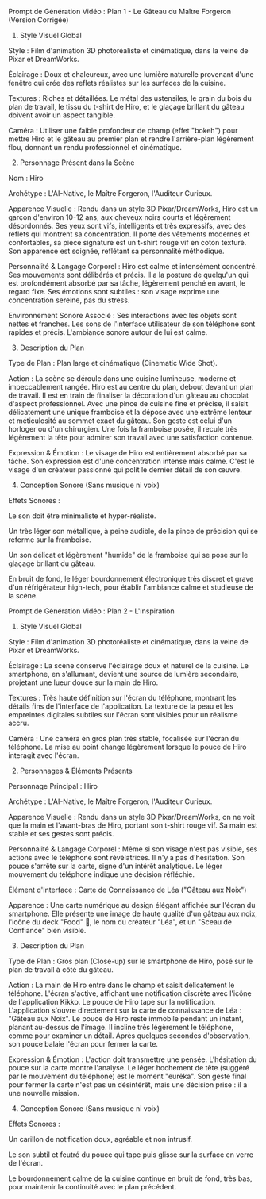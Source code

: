 Prompt de Génération Vidéo : Plan 1 - Le Gâteau du Maître Forgeron (Version Corrigée)
1. Style Visuel Global

Style : Film d'animation 3D photoréaliste et cinématique, dans la veine de Pixar et DreamWorks.

Éclairage : Doux et chaleureux, avec une lumière naturelle provenant d'une fenêtre qui crée des reflets réalistes sur les surfaces de la cuisine.

Textures : Riches et détaillées. Le métal des ustensiles, le grain du bois du plan de travail, le tissu du t-shirt de Hiro, et le glaçage brillant du gâteau doivent avoir un aspect tangible.

Caméra : Utiliser une faible profondeur de champ (effet "bokeh") pour mettre Hiro et le gâteau au premier plan et rendre l'arrière-plan légèrement flou, donnant un rendu professionnel et cinématique.

2. Personnage Présent dans la Scène

Nom : Hiro

Archétype : L'AI-Native, le Maître Forgeron, l'Auditeur Curieux.

Apparence Visuelle : Rendu dans un style 3D Pixar/DreamWorks, Hiro est un garçon d'environ 10-12 ans, aux cheveux noirs courts et légèrement désordonnés. Ses yeux sont vifs, intelligents et très expressifs, avec des reflets qui montrent sa concentration. Il porte des vêtements modernes et confortables, sa pièce signature est un t-shirt rouge vif en coton texturé. Son apparence est soignée, reflétant sa personnalité méthodique.

Personnalité & Langage Corporel : Hiro est calme et intensément concentré. Ses mouvements sont délibérés et précis. Il a la posture de quelqu'un qui est profondément absorbé par sa tâche, légèrement penché en avant, le regard fixe. Ses émotions sont subtiles : son visage exprime une concentration sereine, pas du stress.

Environnement Sonore Associé : Ses interactions avec les objets sont nettes et franches. Les sons de l'interface utilisateur de son téléphone sont rapides et précis. L'ambiance sonore autour de lui est calme.

3. Description du Plan

Type de Plan : Plan large et cinématique (Cinematic Wide Shot).

Action : La scène se déroule dans une cuisine lumineuse, moderne et impeccablement rangée. Hiro est au centre du plan, debout devant un plan de travail. Il est en train de finaliser la décoration d'un gâteau au chocolat d'aspect professionnel. Avec une pince de cuisine fine et précise, il saisit délicatement une unique framboise et la dépose avec une extrême lenteur et méticulosité au sommet exact du gâteau. Son geste est celui d'un horloger ou d'un chirurgien. Une fois la framboise posée, il recule très légèrement la tête pour admirer son travail avec une satisfaction contenue.

Expression & Émotion : Le visage de Hiro est entièrement absorbé par sa tâche. Son expression est d'une concentration intense mais calme. C'est le visage d'un créateur passionné qui polit le dernier détail de son œuvre.

4. Conception Sonore (Sans musique ni voix)

Effets Sonores :

Le son doit être minimaliste et hyper-réaliste.

Un très léger son métallique, à peine audible, de la pince de précision qui se referme sur la framboise.

Un son délicat et légèrement "humide" de la framboise qui se pose sur le glaçage brillant du gâteau.

En bruit de fond, le léger bourdonnement électronique très discret et grave d'un réfrigérateur high-tech, pour établir l'ambiance calme et studieuse de la scène.



Prompt de Génération Vidéo : Plan 2 - L'Inspiration
1. Style Visuel Global

Style : Film d'animation 3D photoréaliste et cinématique, dans la veine de Pixar et DreamWorks.

Éclairage : La scène conserve l'éclairage doux et naturel de la cuisine. Le smartphone, en s'allumant, devient une source de lumière secondaire, projetant une lueur douce sur la main de Hiro.

Textures : Très haute définition sur l'écran du téléphone, montrant les détails fins de l'interface de l'application. La texture de la peau et les empreintes digitales subtiles sur l'écran sont visibles pour un réalisme accru.

Caméra : Une caméra en gros plan très stable, focalisée sur l'écran du téléphone. La mise au point change légèrement lorsque le pouce de Hiro interagit avec l'écran.

2. Personnages & Éléments Présents

Personnage Principal : Hiro

Archétype : L'AI-Native, le Maître Forgeron, l'Auditeur Curieux.

Apparence Visuelle : Rendu dans un style 3D Pixar/DreamWorks, on ne voit que la main et l'avant-bras de Hiro, portant son t-shirt rouge vif. Sa main est stable et ses gestes sont précis.

Personnalité & Langage Corporel : Même si son visage n'est pas visible, ses actions avec le téléphone sont révélatrices. Il n'y a pas d'hésitation. Son pouce s'arrête sur la carte, signe d'un intérêt analytique. Le léger mouvement du téléphone indique une décision réfléchie.

Élément d'Interface : Carte de Connaissance de Léa ("Gâteau aux Noix")

Apparence : Une carte numérique au design élégant affichée sur l'écran du smartphone. Elle présente une image de haute qualité d'un gâteau aux noix, l'icône du deck "Food" 🍔, le nom du créateur "Léa", et un "Sceau de Confiance" bien visible.

3. Description du Plan

Type de Plan : Gros plan (Close-up) sur le smartphone de Hiro, posé sur le plan de travail à côté du gâteau.

Action : La main de Hiro entre dans le champ et saisit délicatement le téléphone. L'écran s'active, affichant une notification discrète avec l'icône de l'application Kikko. Le pouce de Hiro tape sur la notification. L'application s'ouvre directement sur la carte de connaissance de Léa : "Gâteau aux Noix". Le pouce de Hiro reste immobile pendant un instant, planant au-dessus de l'image. Il incline très légèrement le téléphone, comme pour examiner un détail. Après quelques secondes d'observation, son pouce balaie l'écran pour fermer la carte.

Expression & Émotion : L'action doit transmettre une pensée. L'hésitation du pouce sur la carte montre l'analyse. Le léger hochement de tête (suggéré par le mouvement du téléphone) est le moment "eurêka". Son geste final pour fermer la carte n'est pas un désintérêt, mais une décision prise : il a une nouvelle mission.

4. Conception Sonore (Sans musique ni voix)

Effets Sonores :

Un carillon de notification doux, agréable et non intrusif.

Le son subtil et feutré du pouce qui tape puis glisse sur la surface en verre de l'écran.

Le bourdonnement calme de la cuisine continue en bruit de fond, très bas, pour maintenir la continuité avec le plan précédent.